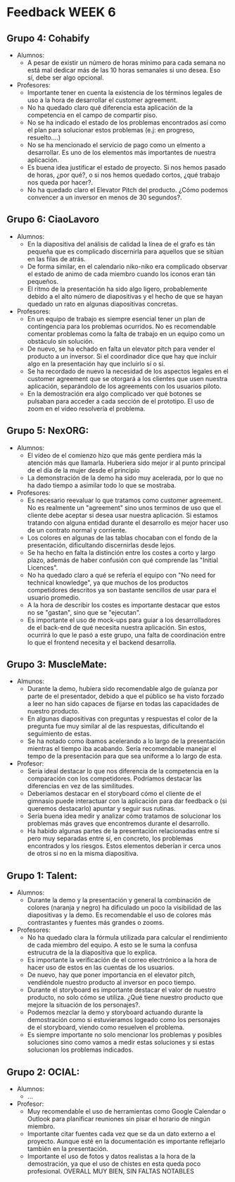 # Feedback WEEK 6
## Grupo 4: Cohabify
- Alumnos:
    - A pesar de existir un número de horas mínimo para cada semana no está mal dedicar más de las 10 horas semanales si uno desea. Eso sí, debe ser algo opcional.
- Profesores:
    - Importante tener en cuenta la existencia de los términos legales de uso a la hora de desarrollar el customer agreement.
    - No ha quedado claro qué diferencia esta aplicación de la competencia en el campo de compartir piso.
    - No se ha indicado el estado de los problemas encontrados así como el plan para solucionar estos problemas (e.j: en progreso, resuelto....)
    - No se ha mencionado el servicio de pago como un elmento a desarrollar. Es uno de los elementos más importantes de nuestra aplicación.
    - Es buena idea justificar el estado de proyecto. Si nos hemos pasado de horas, ¿por qué?, o si nos hemos quedado cortos, ¿qué trabajo nos queda por hacer?.
    - No ha quedado claro el Elevator Pitch del producto. ¿Cómo podemos convencer a un inversor en menos de 30 segundos?.

## Grupo 6: CiaoLavoro
- Alumnos:
    - En la diapositiva del análisis de calidad la línea de el grafo es tán pequeña que es complicado discernirla para aquellos que se sitúan en las filas de atrás.
    - De forma similar, en el calendario niko-niko era complicado observar el estado de animo de cada miembro cuando los iconos eran tán pequeños.
    - El ritmo de la presentación ha sido algo ligero, probablemente debido a el alto número de diapositivas y el hecho de que se hayan quedado un rato en algunas diapositivas concretas.
- Profesores:
    - En un equipo de trabajo es siempre esencial tener un plan de contingencia para los problemas ocurridos. No es recomendable comentar problemas como la falta de trabajo en un equipo como un obstáculo sin solución.
    - De nuevo, se ha echado en falta un elevator pitch para vender el producto a un inversor. Si el coordinador dice que hay que incluir algo en la presentación hay que incluirlo sí o sí.
    - Se ha recordado de nuevo la necesidad de los aspectos legales en el customer agreement que se otorgará a los clientes que usen nuestra aplicación, separándolo de los agreements con los usuarios piloto.
    - En la demostración era algo complicado ver qué botones se pulsaban para acceder a cada sección de el prototipo. El uso de zoom en el vídeo resolvería el problema.

## Grupo 5: NexORG:
- Alumnos:
    - El vídeo de el comienzo hizo que más gente perdiera más la atención más que llamarla. Huberiera sido mejor ir al punto principal de el día de la mujer desde el principio
    - La demonstración de la demo ha sido muy acelerada, por lo que no ha dado tiempo a asimilar todo lo que se mostraba.
- Profesores:
    - Es necesario reevaluar lo que tratamos como customer agreement. No es realmente un "agreement" sino unos terminos de uso que el cliente debe aceptar si desea usar nuestra aplicación. Si estamos tratando con alguna entidad durante el desarrollo es mejor hacer uso de un contrato normal y corriente.
    - Los colores en algunas de las tablas chocaban con el fondo de la presentación, dificultando discernirlas desde lejos.
    - Se ha hecho en falta la distinción entre los costes a corto y largo plazo, además de haber confusión con qué comprende las "Initial Licences".
    - No ha quedado claro a qué se refería el equipo con "No need for technical knowledge", ya que muchos de los productos competidores descritos ya son bastante sencillos de usar para el usuario promedio.
    - A la hora de describir los costes es importante destacar que estos no se "gastan", sino que se "ejecutan".
    - Es importante el uso de mock-ups para guiar a los desarrolladores de el back-end de qué necesita nuestra aplicación. Sin estos, ocurrirá lo que le pasó a este grupo, una falta de coordinación entre lo que el frontend necesita y el backend desarrolla.

## Grupo 3: MuscleMate:
- Almunos:
    - Durante la demo, hubiera sido recomendable algo de guíanza por parte de el presentador, debido a que el público se ha visto forzado a leer no han sido capaces de fijarse en todas las capacidades de nuestro producto.
    - En algunas diapositivas con preguntas y respuestas el color de la pregunta fue muy similar al de las respuestas, dificultando el seguimiento de estas.
    - Se ha notado como íbamos acelerando a lo largo de la presentación mientras el tiempo iba acabando. Sería recomendable manejar el tempo de la presentación para que sea uniforme a lo largo de esta.
- Profesor:
    - Sería ideal destacar lo que nos diferencia de la competencia en la comparación con los competidores. Podríamos destacar las diferencias en vez de las similitudes.
    - Deberíamos destacar en el storyboard cómo el cliente de el gimnasio puede interactuar con la aplicación para dar feedback o (si queremos destacarlo) apuntar y seguir sus rutinas.
    - Sería buena idea medir y analizar cómo tratamos de solucionar los problemas más graves que encontremos durante el desarrollo.
    - Ha habido algunas partes de la presentación relacionadas entre sí pero muy separadas entre sí, en concreto, los problemas encontrados y los riesgos. Estos elementos deberían ir cerca unos de otros si no en la misma diapositiva.

## Grupo 1: Talent:
- Alumnos:
    - Durante la demo y la presentación y general la combinación de colores (naranja y negro) ha dificulado un poco la visibilidad de las diapositivas y la demo. Es recomendable el uso de colores más contrastantes y fuentes más grandes o zooms.
- Profesores:
    - No ha quedado clara la fórmula utilizada para calcular el rendimiento de cada miembro del equipo. A esto se le suma la confusa estrucutra de la la diapositiva que lo explica.
    - Es importante la verificación de el correo electrónico a la hora de hacer uso de estos en las cuentas de los usuarios.
    - De nuevo, hay que poner importancia en el elevator pitch, vendiéndole nuestro producto al inversor en poco tiempo.
    - Durante el storyboard es importante destacar el valor de nuestro producto, no solo cómo se utiliza. ¿Qué tiene nuestro producto que mejore la situación de los personajes?.
    - Podemos mezclar la demo y storyboard actuando durante la demostración como si estuvieramos logeado como los personajes de el storyboard, viendo como resuelven el problema.
    - Es siempre importante no solo mencionar los problemas y posibles soluciones sino como vamos a medir estas soluciones y si estas solucionan los problemas indicados.

## Grupo 2: OCIAL:
- Alumnos:
    - ...
- Profesor:
    - Muy recomendable el uso de herramientas como Google Calendar o Outlook para planificar reuniones sin pisar el horario de ningún miembro.
    - Importante citar fuentes cada vez que se da un dato externo a el proyecto. Aunque esté en la documentación es importante reflejarlo también en la presentación.
    - Importante el uso de fotos y datos realistas a la hora de la demostración, ya que el uso de chistes en esta queda poco profesional.
    OVERALL MUY BIEN, SIN FALTAS NOTABLES